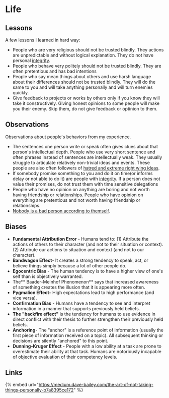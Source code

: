 # Life

## Lessons

A few lessons I learned in hard way:

* People who are very religious should not be trusted blindly. They actions are unpredictable and without logical explanation. They do not have personal [integrity](https://en.wikipedia.org/wiki/Integrity).
* People who behave very politely should not be trusted blindly. They are often pretentious and has bad intentions
* People who say mean things about others and use harsh language about their differences should not be trusted blindly. They will do the same to you and will take anything personally and will turn enemies quickly. 
* Give feedback to projects or works by others only if you know they will take it constructively. Giving honest opinions to some people will make you their enemy. Skip them, do not give feedback or optinion to them.

## Observations

Observations about people's behaviors from my experience.

* The sentences one person write or speak often gives clues about that person's intellectual depth. People who use very short sentence and often phrases instead of sentences are intellectually weak. They usually struggle to articulate relatively non-trivial ideas and events. These people are also often followers of [hatred and extreme right wing ideas](../politics/hatred-hinduthwa-nationalism.md).
* If somebody promise something to you and do it on time(or informs delay or not able to do it) are people with [integrity](https://en.wikipedia.org/wiki/Integrity). If a person does not value their promises, do not trust them with time sensitive delegations
* People who have no opinion on anything are boring and not worth having friendship or relationships. People who have opinion on everything are pretentious and not worth having friendship or relationships. 
* [Nobody is a bad person according to themself](https://en.wikipedia.org/wiki/Self-justification).

## Biases

* **Fundamental Attribution Error** - Humans tend to: (1) Attribute the actions of others to their character (and not to their situation or context). (2) Attribute our actions to situation and context (and not to our character).
* **Bandwagon Effect**- It creates a strong tendency to speak, act, or believe things simply because a lot of other people do.
* **Egocentric Bias** - The human tendency is to have a higher view of one's self than is objectively warranted.
* The** Baader-Meinhof Phenomenon** says that increased awareness of something creates the illusion that it is appearing more often.
* **Pygmalion Effect-** High expectations lead to high performance (and vice versa).
* **Confirmation Bias** - Humans have a tendency to see and interpret information in a manner that supports previously held beliefs.
* **The "backfire effect"** is the tendency for humans to use evidence in direct conflict with their thesis to further strengthen their previously held beliefs.
* **Anchoring**- The "anchor" is a reference point of information (usually the first piece of information received on a topic). All subsequent thinking or decisions are silently "anchored" to this point.
* **Dunning-Kruger Effect** - People with a low ability at a task are prone to overestimate their ability at that task. Humans are notoriously incapable of objective evaluation of their competency levels.

## Links

{% embed url="https://medium.dave-bailey.com/the-art-of-not-taking-things-personally-b7a8395ce172" %}



